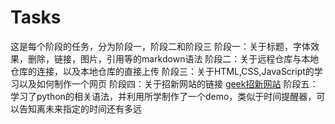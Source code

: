 # Tasks
这是每个阶段的任务，分为阶段一，阶段二和阶段三
阶段一：关于标题，字体效果，删除，链接，图片，引用等的markdown语法
阶段二：关于远程仓库与本地仓库的连接，以及本地仓库的直接上传
阶段三：关于HTML,CSS,JavaScript的学习以及如何制作一个网页
阶段四：关于招新网站的链接 [geek招新网站](https://github.com/yijunchao/yijunchao.github.io/blob/main/%E6%8B%9B%E6%96%B0%E7%BD%91%E7%AB%99%E5%A4%8D%E5%88%BB.markdown)
阶段五：学习了python的相关语法，并利用所学制作了一个demo，类似于时间提醒器，可以告知离未来指定的时间还有多远
